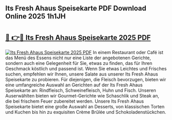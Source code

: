 ## Its Fresh Ahaus Speisekarte PDF Download Online 2025 1h1JH

# <h2><a href="http://gc84z9i.nevu.top/?p=Its+Fresh+Ahaus+Speisekarte">🔗 👉🔴 Its Fresh Ahaus Speisekarte 2025 PDF</a></h2>

[![Its Fresh Ahaus Speisekarte 2025 PDF](https://i.imgur.com/dBaPXMq.png)](http://gc84z9i.nevu.top/?p=Its+Fresh+Ahaus+Speisekarte)
In einem Restaurant oder Café ist das Menü des Essens nicht nur eine Liste der angebotenen Gerichte, sondern auch eine Gelegenheit für Sie, etwas zu finden, das für Ihren Geschmack köstlich und passend ist. Wenn Sie etwas Leichtes und Frisches suchen, empfehlen wir Ihnen, unsere Salate aus unserer Its Fresh Ahaus Speisekarte zu probieren. Für diejenigen, die Fleisch bevorzugen, bieten wir eine umfangreiche Auswahl an Gerichten auf der Its Fresh Ahaus Speisekarte an: Rindfleisch, Schweinefleisch, Huhn und Fisch. Unseren Auserwählten bieten wir Gourmet-Gerichte wie Schaschlik und Steak an, die bei frischem Feuer zubereitet werden. Unsere Its Fresh Ahaus Speisekarte bietet eine große Auswahl an Desserts, von klassischen Torten und Kuchen bis hin zu exquisiten Crème Brûlée und Schokoladenstückchen.
